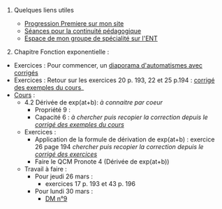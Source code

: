 1. Quelques liens utiles 
    * [Progression Premiere sur mon site](http://www.frederic-junier.org/Premiere2020/Progression/Premiere_2020.html)
    * [Séances pour la continuité pédagogique](https://frederic-junier.github.io/Premiere/)
    * [Espace de mon groupe de spécialité sur l'ENT]()



2. Chapitre Fonction exponentielle :
   
  * Exercices : Pour commencer, un [diaporama d'automatismes avec corrigés](../Exponentielle/Automatismes/Automatismes-Exponentielle-Corrige-2019-tmp.pdf)
  * Exercices :  Retour sur les exercices 20 p. 193, 22 et 25 p.194 : [corrigé des exemples du cours](../Exponentielle/Cours/Corrige-Cours-Exponentielle-2019.pdf)_
  * [Cours](https://frederic-junier.org/Premiere2020/Cours/PremiereCoursExponentielle-Prof-2019V1-Web.pdf)  :
    * 4.2 Dérivée de exp(at+b): _à connaitre par coeur_
        * Propriété 9 : 
        * Capacité 6 : _à chercher puis recopier la correction depuis le [corrigé des exemples du cours](../Exponentielle/Cours/Corrige-Cours-Exponentielle-2019.pdf)_
    * Exercices : 
      * Application de la formule de dérivation de exp(at+b) :  exercice 26 page 194 _chercher  puis recopier la correction depuis le [corrigé des exercices](../Exponentielle/Exos/CorrigeExos2019/Corrige-Exos-Barbazo-2019.pdf)_
      * Faire le  QCM Pronote 4 (Dérivée de exp(at+b))
    * Travail à faire :
      * Pour jeudi 26 mars :
        * exercices 17 p. 193 et 43 p. 196
      * Pour lundi 30 mars : 
        * [DM n°9](Premiere-DM-exponentielle-Web.pdf)

